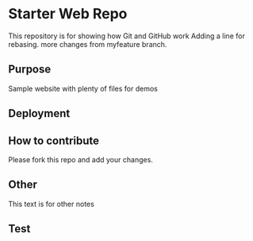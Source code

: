 # Starter Web Repo

This repository is for showing how Git and GitHub work
Adding a line for rebasing.
more changes from myfeature branch.
## Purpose

Sample website with plenty of files for demos

## Deployment

## How to contribute

Please fork this repo and add your changes.

## Other
This text is for other notes

## Test
